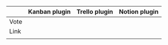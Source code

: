 |      | Kanban plugin | Trello plugin | Notion plugin |
| ---- | ------------- | ------------- | ------------- |
| Vote |               |               |               |
| Link |               |               |               |
|      |               |               |               |
